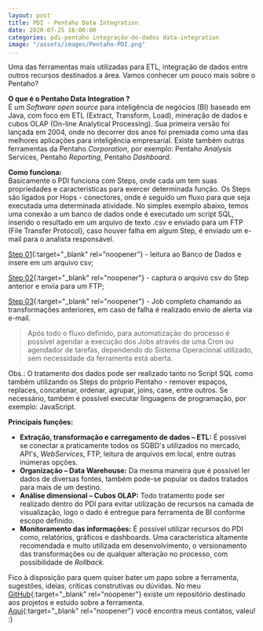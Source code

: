```yaml
---
layout: post
title: PDI - Pentaho Data Integration
date: 2020-07-25 16:00:00
categories: pdi-pentaho integração-de-dados data-integration
image: "/assets/images/Pentaho-PDI.png" 
...
```

Uma das ferramentas mais utilizadas para ETL, integração de dados entre outros recursos destinados a área.
Vamos conhecer um pouco mais sobre o Pentaho? 

**O que é o Pentaho Data Integration ?** <br>
É um *Software open source* para inteligência de negócios (BI) baseado em Java, com foco em ETL (Extract, Transform, Load), mineração de dados e cubos OLAP (On-line Analytical Processing). Sua primeira versão foi lançada em 2004, onde no decorrer dos anos foi premiada como uma das melhores aplicações para inteligência empresarial.
Existe também outras ferramentas da Pentaho *Corporation*, por exemplo: Pentaho *Analysis* Services, Pentaho *Reporting*, Pentaho *Dashboard*.

 **Como funciona:**<br>
Basicamente o PDI funciona com Steps, onde cada um tem suas propriedades e características para exercer determinada função.
Os Steps são ligados por Hops - conectores, onde é seguido um fluxo para que seja executada uma determinada atividade. 
No simples exemplo abaixo, temos uma conexão a um banco de dados onde é executado um script SQL, inserido o resultado em um arquivo de texto .csv e enviado para um FTP (File Transfer Protocol), caso houver falha em algum Step, é enviado um e-mail para o analista responsável. 


[Step 01](https://melzilucas.github.io/assets/images/read-sql.png){:target="_blank" rel="noopener"} - leitura ao Banco de Dados e insere em um arquivo csv;

[Step 02](https://melzilucas.github.io/assets/images/put-ftp.png){:target="_blank" rel="noopener"} - captura o arquivo csv do Step anterior e envia para um FTP;

[Step 03](https://melzilucas.github.io/assets/images/job-full.png){:target="_blank" rel="noopener"} - Job completo chamando as transformações anteriores, em caso de falha é realizado envio de alerta via e-mail.

>Após todo o fluxo definido, para automatização do processo é possível agendar a execução dos Jobs através de uma Cron ou agendador de tarefas, dependendo do Sistema Operacional utilizado, sem necessidade da ferramenta está aberta.

Obs.: O tratamento dos dados pode ser realizado tanto no Script SQL como também utilizando os Steps do próprio Pentaho - remover espaços, replaces, concatenar, ordenar, agrupar, joins, case, entre outros. Se necessário, também é possível executar linguagens de programação, por exemplo: JavaScript.


 **Principais funções:** 
 * **Extração, transformação e carregamento de dados – ETL:** É possível se conectar a praticamente todos os SGBD's utilizados no mercado, API's, *WebServices*, FTP, leitura de arquivos em  local, entre outras inúmeras opções.<br> 
* **Organização – Data Warehouse:**  Da mesma maneira que é possível ler dados de diversas fontes, também pode-se popular os dados tratados para mais de um destino. <br>
* **Análise dimensional – Cubos OLAP:** Todo tratamento pode ser realizado dentro do PDI para evitar utilização de recursos na camada de visualização, logo o dado é entregue para ferramenta de BI conforme escopo definido.<br>
* **Monitoramento das informações:** É possível utilizar recursos do PDI como, relatórios, gráficos e dashboards. Uma característica altamente recomendada e muito utilizada em desenvolvimento, o versionamento das transformações ou de qualquer alteração no processo, com possibilidade de *Rollback.*


Fico à disposição para quem quiser bater um papo sobre a ferramenta, sugestões, ideias, críticas construtivas ou dúvidas. No meu [GitHub](https://github.com/melzilucas/Projects-ETL){:target="_blank" rel="noopener"} existe um repositório destinado aos projetos e estudo sobre a ferramenta.  
[Aqui](https://melzilucas.github.io/about.html){:target="_blank" rel="noopener"} você encontra meus contatos, valeu! :)